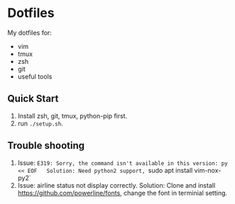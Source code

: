 Dotfiles
========

My dotfiles for:
* vim
* tmux
* zsh
* git
* useful tools

## Quick Start
1. Install zsh, git, tmux, python-pip first.
2. run `./setup.sh`.

## Trouble shooting
1. Issue: `E319: Sorry, the command isn't available in this version: py << EOF  
   Solution: Need python2 support, `sudo apt install vim-nox-py2`
2. Issue: airline status not display correctly.
   Solution: Clone and install https://github.com/powerline/fonts, change the font in terminial setting.
